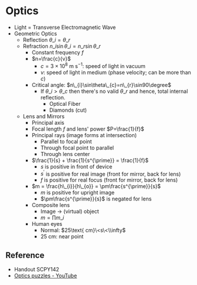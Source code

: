# Optics

* Light = Transverse Electromagnetic Wave
* Geometric Optics
  * Reflection $\theta\_{i}=\theta\_{r}$
  * Refraction $n\_{i}\sin\theta\_{i}=n\_{r}\sin\theta\_{r}$
    * Constant frequency $f$
    * $n=\frac{c}{v}$
      * $c=3\times10^{8}\text{ m}\text{ s}^{-1}$: speed of light in vacuum
      * $v$: speed of light in medium (phase velocity; can be more than $c$)
    * Critical angle: $n\_{i}\sin\theta\_{c}=n\_{r}\sin90\degree$
      * If $\theta\_{i}>\theta\_{c}$ then there's no valid $\theta\_{r}$ and hence, total internal reflection.
        * Optical Fiber
        * Diamonds (cut)
  * Lens and Mirrors
    * Principal axis
    * Focal length $f$ and lens' power $P=\frac{1}{f}$
    * Principal rays (image forms at intersection)
      * Parallel to focal point
      * Through focal point to parallel
      * Through lens center
    * $\frac{1}{s} + \frac{1}{s^{\prime}} = \frac{1}{f}$
      * $s$ is positive in front of device
      * $s^{\prime}$ is positive for real image (front for mirror, back for lens)
      * $f$ is positive for real focus (front for mirror, back for lens)
    * $m = \frac{h\_{i}}{h\_{o}} = \pm\frac{s^{\prime}}{s}$
      * $m$ is positive for upright image
      * $\pm\frac{s^{\prime}}{s}$ is negated for lens
    * Composite lens
      * Image → (virtual) object
      * $m=\prod m\_{i}$
    * Human eyes
      * Normal: $25\text{ cm}\<s\<\\infty$
      * $25\text{ cm}$: near point

## Reference

* Handout SCPY142
* [Optics puzzles - YouTube](https://youtube.com/playlist?list=PLZHQObOWTQDMKqfyUvG2kTlYt-QQ2x-ui&si=KIIiJs4I-iDlFSS4)
